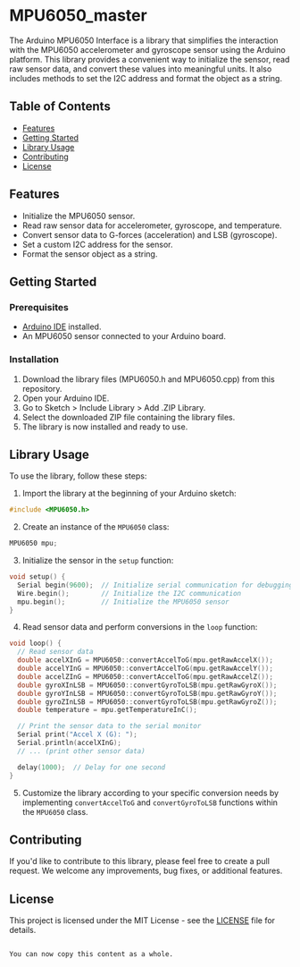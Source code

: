 # MPU6050_master

The Arduino MPU6050 Interface is a library that simplifies the interaction with the MPU6050 accelerometer and gyroscope sensor using the Arduino platform. This library provides a convenient way to initialize the sensor, read raw sensor data, and convert these values into meaningful units. It also includes methods to set the I2C address and format the object as a string.

## Table of Contents

- [Features](#features)
- [Getting Started](#getting-started)
- [Library Usage](#library-usage)
- [Contributing](#contributing)
- [License](#license)

## Features

- Initialize the MPU6050 sensor.
- Read raw sensor data for accelerometer, gyroscope, and temperature.
- Convert sensor data to G-forces (acceleration) and LSB (gyroscope).
- Set a custom I2C address for the sensor.
- Format the sensor object as a string.

## Getting Started

### Prerequisites

- [Arduino IDE](https://www.arduino.cc/en/software) installed.
- An MPU6050 sensor connected to your Arduino board.

### Installation

1. Download the library files (MPU6050.h and MPU6050.cpp) from this repository.
2. Open your Arduino IDE.
3. Go to Sketch > Include Library > Add .ZIP Library.
4. Select the downloaded ZIP file containing the library files.
5. The library is now installed and ready to use.

## Library Usage

To use the library, follow these steps:

1. Import the library at the beginning of your Arduino sketch:

```cpp
#include <MPU6050.h>
```

2. Create an instance of the `MPU6050` class:

```cpp
MPU6050 mpu;
```

3. Initialize the sensor in the `setup` function:

```cpp
void setup() {
  Serial begin(9600);  // Initialize serial communication for debugging
  Wire.begin();        // Initialize the I2C communication
  mpu.begin();         // Initialize the MPU6050 sensor
}
```

4. Read sensor data and perform conversions in the `loop` function:

```cpp
void loop() {
  // Read sensor data
  double accelXInG = MPU6050::convertAccelToG(mpu.getRawAccelX());
  double accelYInG = MPU6050::convertAccelToG(mpu.getRawAccelY());
  double accelZInG = MPU6050::convertAccelToG(mpu.getRawAccelZ());
  double gyroXInLSB = MPU6050::convertGyroToLSB(mpu.getRawGyroX());
  double gyroYInLSB = MPU6050::convertGyroToLSB(mpu.getRawGyroY());
  double gyroZInLSB = MPU6050::convertGyroToLSB(mpu.getRawGyroZ());
  double temperature = mpu.getTemperatureInC();

  // Print the sensor data to the serial monitor
  Serial print("Accel X (G): ");
  Serial.println(accelXInG);
  // ... (print other sensor data)

  delay(1000);  // Delay for one second
}
```

5. Customize the library according to your specific conversion needs by implementing `convertAccelToG` and `convertGyroToLSB` functions within the `MPU6050` class.

## Contributing

If you'd like to contribute to this library, please feel free to create a pull request. We welcome any improvements, bug fixes, or additional features.

## License

This project is licensed under the MIT License - see the [LICENSE](LICENSE) file for details.
```

You can now copy this content as a whole.
